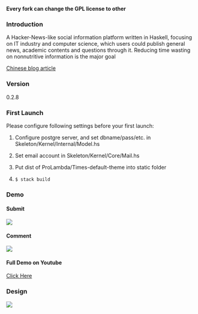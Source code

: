 **Every fork can change the GPL license to other**

### Introduction ###

A Hacker-News-like social information platform written in Haskell, focusing on IT industry and computer science, which users could publish general news, academic contents and questions through it. Reducing time wasting on nonnutritive information is the major goal

[Chinese blog article](http://izhen.me/2017/08/20/aws-lambda/)

### Version ###

0.2.8

### First Launch ###

Please configure following settings before your first launch:

1. Configure postgre server, and set dbname/pass/etc. in Skeleton/Kernel/Internal/Model.hs

2. Set email account in Skeleton/Kernel/Core/Mail.hs

3. Put dist of ProLambda/Times-default-theme into static folder

4. `$ stack build` 

### Demo ###

#### Submit ####

![](https://github.com/ProLambda/Times/blob/master/submit.gif?raw=true)

#### Comment ####

![](https://github.com/ProLambda/Times/blob/master/view.gif?raw=true)

#### Full Demo on Youtube ####

[Click Here](https://www.youtube.com/watch?v=ZJfdvKRax1Q)

### Design ###

![](https://github.com/ProLambda/Times/blob/master/lambda-design.png?raw=true)
